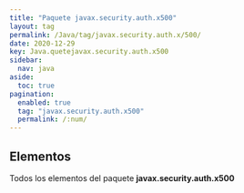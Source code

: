 ```yaml
---
title: "Paquete javax.security.auth.x500"
layout: tag
permalink: /Java/tag/javax.security.auth.x/500/
date: 2020-12-29
key: Java.quetejavax.security.auth.x500
sidebar: 
  nav: java
aside: 
  toc: true
pagination: 
  enabled: true
  tag: "javax.security.auth.x500"
  permalink: /:num/
---
```


<h2>Elementos</h2>
Todos los elementos del paquete <strong>javax.security.auth.x500</strong>
